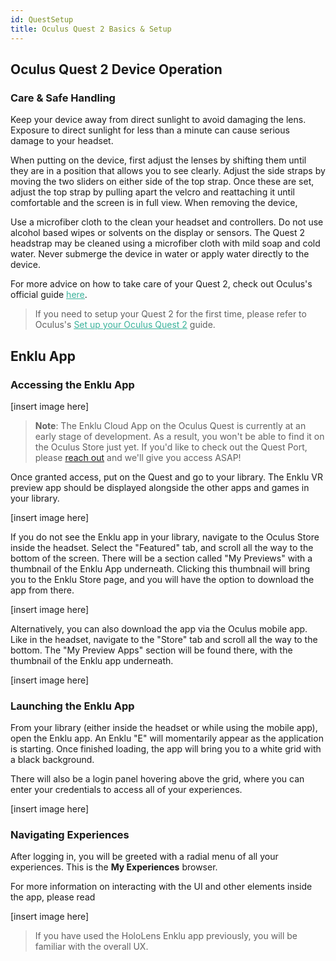 ```yaml
---
id: QuestSetup
title: Oculus Quest 2 Basics & Setup
---
```


## Oculus Quest 2 Device Operation

### Care & Safe Handling

Keep your device away from direct sunlight to avoid damaging the lens. Exposure to direct sunlight for less than a minute can cause serious damage to your headset. 

When putting on the device, first adjust the lenses by shifting them until they are in a position that allows you to see clearly. Adjust the side straps by moving the two sliders on either side of the top strap. Once these are set, adjust the top strap by pulling apart the velcro and reattaching it until comfortable and the screen is in full view. When removing the device, 

Use a microfiber cloth to the clean your headset and controllers. Do not use alcohol based wipes or solvents on the display or sensors. The Quest 2 headstrap may be cleaned using a microfiber cloth with mild soap and cold water. Never submerge the device in water or apply water directly to the device.

For more advice on how to take care of your Quest 2, check out Oculus's official guide <a style="color:#3AB29B" href="https://support.oculus.com/795778631158860" target="\_blank"><u>here</u></a>.

> If you need to setup your Quest 2 for the first time, please refer to Oculus's <a style="color:#3AB29B" href="https://support.oculus.com/795778631158860" target="\_blank"><u>Set up your Oculus Quest 2</u></a> guide.

## Enklu App

### Accessing the Enklu App

[insert image here]

> **Note**: The Enklu Cloud App on the Oculus Quest is currently at an early stage of development. As a result, you won't be able to find it on the Oculus Store just yet. If you'd like to check out the Quest Port, please [reach out](/contact) and we'll give you access ASAP!

Once granted access, put on the Quest and go to your library. The Enklu VR preview app should be displayed alongside the other apps and games in your library.

[insert image here]

If you do not see the Enklu app in your library, navigate to the Oculus Store inside the headset. Select the "Featured" tab, and scroll all the way to the bottom of the screen. There will be a section called "My Previews" with a thumbnail of the Enklu App underneath. Clicking this thumbnail will bring you to the Enklu Store page, and you will have the option to download the app from there.

[insert image here]

Alternatively, you can also download the app via the Oculus mobile app. Like in the headset, navigate to the "Store" tab and scroll all the way to the bottom. The "My Preview Apps" section will be found there, with the thumbnail of the Enklu app underneath.

[insert image here]

### Launching the Enklu App

From your library (either inside the headset or while using the mobile app), open the Enklu app. An Enklu "E" will momentarily appear as the application is starting. Once finished loading, the app will bring you to a white grid with a black background. 

There will also be a login panel hovering above the grid, where you can enter your credentials to access all of your experiences.

[insert image here]

### Navigating Experiences

After logging in, you will be greeted with a radial menu of all your experiences. This is the **My Experiences** browser.

For more information on interacting with the UI and other elements inside the app, please read  

[insert image here]

> If you have used the HoloLens Enklu app previously, you will be familiar with the overall UX.

